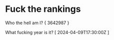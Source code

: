 # Fuck the rankings

Who the hell am I?
{ 3642987 }

What fucking year is it?
[ 2024-04-09T17:30:00Z ]
